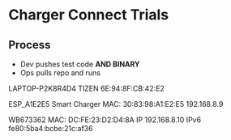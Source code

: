 # Charger Connect Trials

## Process
- Dev pushes test code **AND BINARY**
- Ops pulls repo and runs

LAPTOP-P2K8R4D4
TIZEN
6E:94:8F:CB:42:E2

ESP_A1E2E5 Smart Charger
MAC: 30:83:98:A1:E2:E5
192.168.8.9

WB673362
MAC: DC:FE:23:D2:D4:8A
IP 192.168.8.10
IPv6 fe80:5ba4:bcbe:21c:af36
